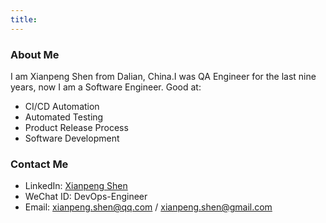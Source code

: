 ```yaml
---
title: 
---
```


### About Me

I am Xianpeng Shen from Dalian, China.I was QA Engineer for the last nine years, now I am a Software Engineer. Good at:

* CI/CD Automation
* Automated Testing
* Product Release Process
* Software Development

### Contact Me

* LinkedIn: [Xianpeng Shen](https://www.linkedin.com/in/xianpeng-shen-2050ab95)
* WeChat ID: DevOps-Engineer
* Email: [xianpeng.shen@qq.com](mailto:xianpeng.shen@qq.com) / [xianpeng.shen@gmail.com](mailto:xianpeng.shen@gmail.com)
